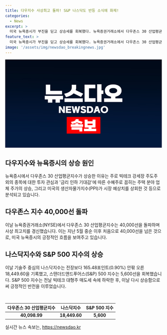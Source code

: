 ```yaml
---
title: 다우지수 사상최고 돌파! S&P 나스닥도 반등 소식에 화제!
categories:
  - News
excerpt: >
  미국 뉴욕증시가 부진을 딛고 상승세를 회복했다. 뉴욕증권거래소에서 다우존스 30 산업평균지수는 40,000선을 돌파하며 사상 최고치를 기록했고, 나스닥지수와 S&P 500 지수도 상승했다. 빅테크 강세에 이어 주택 분야 업체 주가 상승과 미국의 생산자물가지수(PPI) 상승 등이 주요 원인으로 분석됐다. 이에 투자자들은 다양한 종목에 관심을 가지고 있다.
feature_text: >
  미국 뉴욕증시가 부진을 딛고 상승세를 회복했다. 뉴욕증권거래소에서 다우존스 30 산업평균지수는 40,000선을 돌파하며 사상 최고치를 기록했고, 나스닥지수와 S&P 500 지수도 상승했다. 빅테크 강세에 이어 주택 분야 업체 주가 상승과 미국의 생산자물가지수(PPI) 상승 등이 주요 원인으로 분석됐다. 이에 투자자들은 다양한 종목에 관심을 가지고 있다.
image: '/assets/img/newsdao_breakingnews.jpg'
---
```


<p><img src="/assets/img/newsdao_breakingnews.jpg" alt="ontimetimes 속보" /></p>

<h2 data-ke-size="size26">다우지수와 뉴욕증시의 상승 원인</h2>

<p>뉴욕증시에서 다우존스 30 산업평균지수가 상승한 이유는 주로 빅테크 강세장 주도주 외의 종목에 대한 투자 관심과 '금리 인하 기대감'에 따른 수혜주로 꼽히는 주택 분야 업체 주가의 상승, 그리고 미국의 생산자물가지수(PPI)가 시장 예상치를 상회한 것 등으로 분석되고 있습니다.</p>

<h2 data-ke-size="size26">다우존스 지수 40,000선 돌파</h2>

<p>이날 뉴욕증권거래소(NYSE)에서 다우존스 30 산업평균지수는 40,000선을 돌파하며 사상 최고치를 경신했습니다. 이는 지난 5월 중순 이후 처음으로 40,000선을 넘은 것으로, 미국 뉴욕증시의 긍정적인 흐름을 보여주고 있습니다.</p>

<h2 data-ke-size="size26">나스닥지수와 S&P 500 지수의 상승</h2>

<p>이날 기술주 중심의 나스닥지수는 전장보다 165.48포인트(0.90%) 안팎 오른 18,449.60을 기록했고, 스탠더드앤드푸어스(S&amp;P) 500 지수는 5,600선을 회복했습니다. S&amp;P 500 지수는 전날 빅테크 대형주 매도세 속에 하락한 후, 이날 다시 상승함으로써 긍정적인 반전을 이루었습니다.</p>

<p data-ke-size="size16">&nbsp;</p>

<table>
    <thead>
        <tr>
            <th scope="col" style="text-align: center;">다우존스 30 산업평균지수</th>
            <th scope="col" style="text-align: center;">나스닥지수</th>
            <th scope="col" style="text-align: center;">S&P 500 지수</th>
        </tr>
    </thead>
    <tbody>
        <tr>
            <td style="text-align: center; height: 17px;"><b>40,098.99</b></td>
            <td style="text-align: center; height: 17px;"><b>18,449.60</b></td>
            <td style="text-align: center; height: 17px;"><b>5,600</b></td>
        </tr>
    </tbody>
</table>
실시간 뉴스 속보는, <a href="https://newsdao.kr" rel="dofollow">https://newsdao.kr</a>


